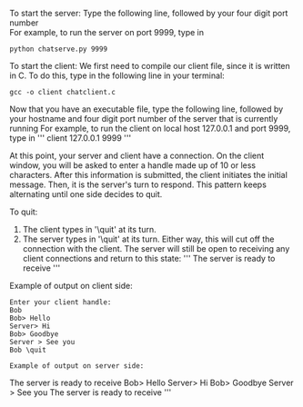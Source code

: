 To start the server:
Type the following line, followed by your four digit port number   
For example, to run the server on port 9999, type in  

```
python chatserve.py 9999

```

To start the client:
We first need to compile our client file, since it is written in C. To do this, type in the following line in your terminal: 
```
gcc -o client chatclient.c
```

Now that you have an executable file, type the following line, followed by your hostname and four digit port number of the server that is currently running
For example, to run the client on local host 127.0.0.1 and port 9999, type in 
'''
client 127.0.0.1 9999
'''

At this point, your server and client have a connection. On the client window, you will be asked to enter a handle made up of 10 or less characters. After this information is submitted, the client initiates the initial message. Then, it is the server's turn to respond. This pattern keeps alternating until one side decides to quit. 

To quit: 
1) The client types in '\quit' at its turn. 
2) The server types in '\quit' at its turn. 
Either way, this will cut off the connection with the client. The server will still be open to receiving any client connections and return to this state:
'''
The server is ready to receive
'''

Example of output on client side:
```
Enter your client handle:
Bob
Bob> Hello
Server> Hi
Bob> Goodbye
Server > See you
Bob \quit

Example of output on server side:
```
The server is ready to receive
Bob> Hello
Server> Hi
Bob> Goodbye
Server > See you
The server is ready to receive 
'''
